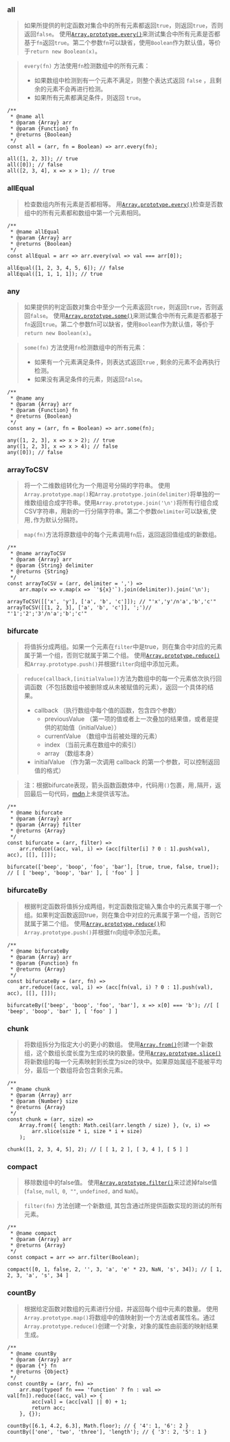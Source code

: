 ### all
>如果所提供的判定函数对集合中的所有元素都返回`true`，则返回`true`，否则返回`false`。
使用[`Array.prototype.every()`](https://developer.mozilla.org/zh-CN/docs/Web/JavaScript/Reference/Global_Objects/Array/every)来测试集合中所有元素是否都基于`fn`返回`true`。第二个参数`fn`可以缺省，使用`Boolean`作为默认值，等价于`return new Boolean(x)`。

> `every(fn)` 方法使用`fn`检测数组中的所有元素：
> - 如果数组中检测到有一个元素不满足，则整个表达式返回 `false` ，且剩余的元素不会再进行检测。
> - 如果所有元素都满足条件，则返回 `true`。
```
/**
 * @name all
 * @param {Array} arr 
 * @param {Function} fn 
 * @returns {Boolean}
 */
const all = (arr, fn = Boolean) => arr.every(fn);

all([1, 2, 3]); // true
all([0]); // false
all([2, 3, 4], x => x > 1); // true
```

### allEqual
>检查数组内所有元素是否都相等。
用[`Array.prototype.every()`](https://developer.mozilla.org/zh-CN/docs/Web/JavaScript/Reference/Global_Objects/Array/every)检查是否数组中的所有元素都和数组中第一个元素相同。
```
/**
 * @name allEqual
 * @param {Array} arr 
 * @returns {Boolean}
 */
const allEqual = arr => arr.every(val => val === arr[0]);

allEqual([1, 2, 3, 4, 5, 6]); // false
allEqual([1, 1, 1, 1]); // true
```

### any
>如果提供的判定函数对集合中至少一个元素返回`true`，则返回`true`，否则返回`false`。
使用[`Array.prototype.some()`](https://developer.mozilla.org/zh-CN/docs/Web/JavaScript/Reference/Global_Objects/Array/some)来测试集合中所有元素是否都基于`fn`返回`true`。第二个参数fn可以缺省，使用`Boolean`作为默认值，等价于`return new Boolean(x)`。

>`some(fn)` 方法使用`fn`检测数组中的所有元素：
> - 如果有一个元素满足条件，则表达式返回`true` , 剩余的元素不会再执行检测。
> - 如果没有满足条件的元素，则返回`false`。
```
/**
 * @name any
 * @param {Array} arr 
 * @param {Function} fn 
 * @returns {Boolean}
 */
const any = (arr, fn = Boolean) => arr.some(fn);

any([1, 2, 3], x => x > 2); // true
any([1, 2, 3], x => x > 4); // false
any([0]); // false
```

### arrayToCSV
>将一个二维数组转化为一个用逗号分隔的字符串。
>使用`Array.prototype.map()`和`Array.prototype.join(delimiter)`将单独的一维数组组合成字符串。使用`Array.prototype.join('\n')`将所有行组合成CSV字符串，用新的一行分隔字符串。第二个参数`delimiter`可以缺省,使用`,`作为默认分隔符。

>`map(fn)`方法将原数组中的每个元素调用`fn`后，返回返回值组成的新数组。
```
/**
 * @name arrayToCSV
 * @param {Array} arr 
 * @param {String} delimiter 
 * @returns {String}
 */
const arrayToCSV = (arr, delimiter = ',') =>
    arr.map(v => v.map(x => `'${x}'`).join(delimiter)).join('\n');

arrayToCSV([['x', 'y'], ['a', 'b', 'c']]); // "'x','y'/n'a','b','c'"
arrayToCSV([[1, 2, 3], ['a', 'b', 'c']], ';')// "'1';'2';'3'/n'a';'b';'c'"
```

### bifurcate
>将值拆分成两组。如果一个元素在`filter`中是true，则在集合中对应的元素属于第一个组，否则它就属于第二个组。
>使用[`Array.prototype.reduce()`](https://developer.mozilla.org/zh-CN/docs/Web/JavaScript/Reference/Global_Objects/Array/Reduce)和`Array.prototype.push()`并根据`filter`向组中添加元素。

>`reduce(callback,[initialValue])`方法为数组中的每一个元素依次执行回调函数（不包括数组中被删除或从未被赋值的元素），返回一个具体的结果。
>- callback （执行数组中每个值的函数，包含四个参数）
>    - previousValue （第一项的值或者上一次叠加的结果值，或者是提供的初始值（initialValue））
>    - currentValue （数组中当前被处理的元素）
>    - index （当前元素在数组中的索引）
>    - array （数组本身）
>- initialValue （作为第一次调用 callback 的第一个参数，可以控制返回值的格式）

>注：根据bifurcate表现，箭头函数函数体中，代码用`()`包裹，用`,`隔开，返回最后一句代码，[mdn](https://developer.mozilla.org/zh-CN/docs/Web/JavaScript/Reference/Functions/Arrow_functions)上未提供该写法。
```
/**
 * @name bifurcate
 * @param {Array} arr 
 * @param {Array} filter 
 * @returns {Array}
 */
const bifurcate = (arr, filter) =>
    arr.reduce((acc, val, i) => (acc[filter[i] ? 0 : 1].push(val), acc), [[], []]);
    
bifurcate(['beep', 'boop', 'foo', 'bar'], [true, true, false, true]); // [ [ 'beep', 'boop', 'bar' ], [ 'foo' ] ]
```

### bifurcateBy
>根据判定函数将值拆分成两组，判定函数指定输入集合中的元素属于哪一个组。如果判定函数返回true，则在集合中对应的元素属于第一个组，否则它就属于第二个组。
>使用[`Array.prototype.reduce()`](https://developer.mozilla.org/zh-CN/docs/Web/JavaScript/Reference/Global_Objects/Array/Reduce)和`Array.prototype.push()`并根据`fn`向组中添加元素。
```
/**
 * @name bifurcateBy
 * @param {Array} arr 
 * @param {Function} fn 
 * @returns {Array}
 */
const bifurcateBy = (arr, fn) =>
    arr.reduce((acc, val, i) => (acc[fn(val, i) ? 0 : 1].push(val), acc), [[], []]);

bifurcateBy(['beep', 'boop', 'foo', 'bar'], x => x[0] === 'b'); //[ [ 'beep', 'boop', 'bar' ], [ 'foo' ] ]
```

### chunk
>将数组拆分为指定大小的更小的数组。
>使用[`Array.from()`](https://developer.mozilla.org/zh-CN/docs/Web/JavaScript/Reference/Global_Objects/Array/from)创建一个新数组，这个数组长度长度为生成的块的数量。使用[`Array.prototype.slice()`](https://developer.mozilla.org/zh-CN/docs/Web/JavaScript/Reference/Global_Objects/Array/slice)将新数组的每一个元素映射到长度为size的块中。如果原始属组不能被平均分，最后一个数组将会包含剩余元素。
```
/**
 * @name chunk
 * @param {Array} arr 
 * @param {Number} size 
 * @returns {Array}
 */
const chunk = (arr, size) => 
    Array.from({ length: Math.ceil(arr.length / size) }, (v, i) => 
        arr.slice(size * i, size * i + size)
    );

chunk([1, 2, 3, 4, 5], 2); // [ [ 1, 2 ], [ 3, 4 ], [ 5 ] ]
```

### compact
>移除数组中的false值。
>使用[`Array.prototype.filter()`](https://developer.mozilla.org/zh-CN/docs/Web/JavaScript/Reference/Global_Objects/Array/filter)来过滤掉false值(`false`, `null`,` 0`,` ""`, `undefined,` and `NaN`)。

>`filter(fn)` 方法创建一个新数组, 其包含通过所提供函数实现的测试的所有元素。
```
/**
 * @name compact
 * @param {Array} arr 
 * @returns {Array}
 */
const compact = arr => arr.filter(Boolean);

compact([0, 1, false, 2, '', 3, 'a', 'e' * 23, NaN, 's', 34]); // [ 1, 2, 3, 'a', 's', 34 ]
```

### countBy
>根据给定函数对数组的元素进行分组，并返回每个组中元素的数量。
>使用`Array.prototype.map()`将数组中的值映射到一个方法或者属性名。通过`Array.prototype.reduce()`创建一个对象，对象的属性由前面的映射结果生成。
```
/**
 * @name countBy
 * @param {Array} arr 
 * @param {*} fn 
 * @returns {Object}
 */
const countBy = (arr, fn) => 
    arr.map(typeof fn === 'function' ? fn : val => val[fn]).reduce((acc, val) => {
        acc[val] = (acc[val] || 0) + 1;
        return acc;
    }, {});

countBy([6.1, 4.2, 6.3], Math.floor); // { '4': 1, '6': 2 }
countBy(['one', 'two', 'three'], 'length'); // { '3': 2, '5': 1 }
```